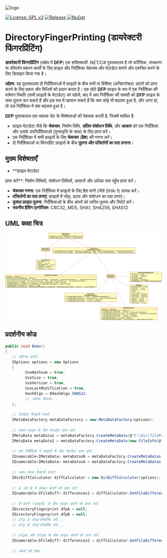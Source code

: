 ![logo](https://raw.githubusercontent.com/pediRAM/DirectoryFingerPrinting/main/Documentation/icon.png)

[![License: GPL v3](https://img.shields.io/badge/License-GPLv3-blue.svg)](https://www.gnu.org/licenses/gpl-3.0)
[![Release](https://img.shields.io/github/release/pediRAM/DirectoryFingerPrinting.svg?sort=semver)](https://github.com/pediRAM/DirectoryFingerPrinting/releases)
[![NuGet](https://img.shields.io/nuget/v/DirectoryFingerPrinting)](https://www.nuget.org/packages/DirectoryFingerPrinting)

# DirectoryFingerPrinting (डायरेक्टरी फिंगरप्रिंटिंग)
**डायरेक्टरी फिंगरप्रिंटिंग** (संक्षेप में **DFP**) एक शक्तिशाली .NET/C# पुस्तकालय है जो फॉरेंसिक, संस्करण या परिवर्तन प्रबंधन कार्यों के लिए फ़ाइल और निर्देशिका चेकसम और मेटाडेटा बनाने और एकत्रित करने के लिए डिज़ाइन किया गया है।

**उद्देश्य:** यह पुस्तकालय दो निर्देशिकाओं में फ़ाइलों के बीच सभी या विशिष्ट (कन्फ़िगरेबल) अंतरों को प्राप्त करने के लिए प्रकार और विधियों को प्रदान करता है। एक छोटे **DFP** फ़ाइल के रूप में एक निर्देशिका की वर्तमान स्थिति (सभी फ़ाइलों के मेटाडेटा) को सहेजें, बाद में आप निर्देशिका की सामग्री को **DFP** फ़ाइल के साथ तुलना कर सकते हैं और इस रूप में पहचान सकते हैं कि क्या कोई भी बदलाव हुआ है, और अगर हां, तो उस निर्देशिका में क्या बदलाव हुआ है।

**DFP** पुस्तकालय एक व्यापक सेट के विशेषताओं की पेशकश करती है, जिसमें शामिल हैं:

- फ़ाइल मेटाडेटा जैसे कि **चेकसम**, निर्माण तिथि, **अंतिम संशोधन तिथि**, और **आकार** को एक निर्देशिका और उसके उपनिर्देशिकाओं (पुनरावृत्ति के साथ) के लिए प्राप्त करें।
- एक निर्देशिका में सभी फ़ाइलों के लिए **चेकसम** (**हैश**) की गणना करें।
- दो निर्देशिकाओं या फिंगरप्रिंट फ़ाइलों के बीच **तुलना और परिवर्तनों का पता लगाना**।

## मुख्य विशेषताएँ
- **फ़ाइल मेटाडेटा

 प्राप्त करें**: निर्माण तिथियों, संशोधन तिथियों, आकारों और अधिक तक पहुँच प्राप्त करें।
- **चेकसम गणना**: एक निर्देशिका में फ़ाइलों के लिए हैश मानों (जैसे SHA-1) उत्पन्न करें।
- **परिवर्तनों का पता लगाएं**: फ़ाइलों में जोड़, हटाव और संशोधन का पता लगाएं।
- **कुशल फ़ाइल तुलना**: निर्देशिकाओं के बीच अंतरों को त्वरित तुलना और रिपोर्ट करें।
- **चयनीय हैशिंग एल्गोरिदम**: CRC32, MD5, SHA1, SHA256, SHA512

## UML कक्षा चित्र
![UML कक्षा चित्र](UML_Class_Diagram.png)

## प्रदर्शनीय कोड
```cs
public void Demo()
{
   // सेटिंग्स बनाएँ:
   IOptions options = new Options
   {
         UseHashsum = true,
         UseSize = true,
         UseVersion = true,
         UseLastModification = true,
         HashAlgo = EHashAlgo.SHA512,
         // अधिक विकल्प...
   };

   // मेटाडेटा फैक्टरी बनाएँ:
   IMetaDataFactory metaDataFactory = new MetaDataFactory(options);

   // एकल फ़ाइल के लिए मेटाडेटा प्राप्त करें:
   IMetaData metaData1 = metaDataFactory.CreateMetaData(@"C:\dir\filePath.ext");
   IMetaData metaData2 = metaDataFactory.CreateMetaData(new FileInfo(@"C:\dir\filePath.ext"));

   // एक निर्देशिका में फ़ाइलों के लिए मेटाडेटा प्राप्त करें:
   IEnumerable<IMetaData> metaDatasB = metaDataFactory.CreateMetaDatas(@"C:\dirPath");
   IEnumerable<IMetaData> metaDatasA = metaDataFactory.CreateMetaDatas(new DirectoryInfo(@"C:\dirPath"));

   // अंतर-गणक फैक्टरी बनाएँ:
   IDirDiffCalculator diffCalculator = new DirDiffCalculator(options);

   // A और B में फ़ाइल अंतरों को प्राप्त करें:
   IEnumerable<IFileDiff> differences1 = diffCalculator.GetFileDifferencies(metaDatasA, metaDatasB);

   // दो DFP (फ़ाइलों) के बीच फ़ाइल अंतरों को प्राप्त करें:
   IDirectoryFingerprint dfpA = null;
   IDirectoryFingerprint dfpB = null;
   // dfp A लोड/परिवर्तित करें...
   // dfp B लोड/परिवर्तित करें...

   // dfpA और dfpB के बीच फ़ाइल अंतरों को प्राप्त करें:
   IEnumerable<IFileDiff> differences2 = diffCalculator.GetFileDifferencies(dfpA, dfpB);

   // अंतरों को दिख
   ```
   
